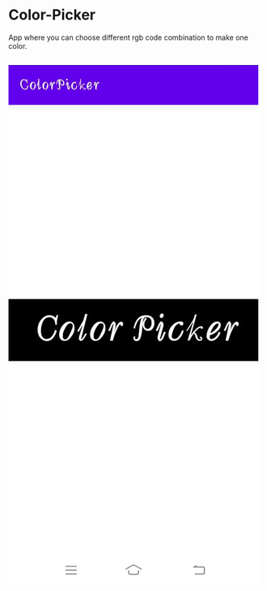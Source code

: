 # Color-Picker
App where you can choose different rgb code combination to make one color.
## ![](ss.jpeg)

